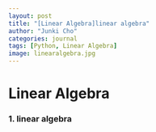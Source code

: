 ```yaml
---
layout: post
title: "[Linear Algebra]linear algebra"
author: "Junki Cho"
categories: journal
tags: [Python, Linear Algebra]
image: linearalgebra.jpg
---
```

# Linear Algebra

### 1. linear algebra
